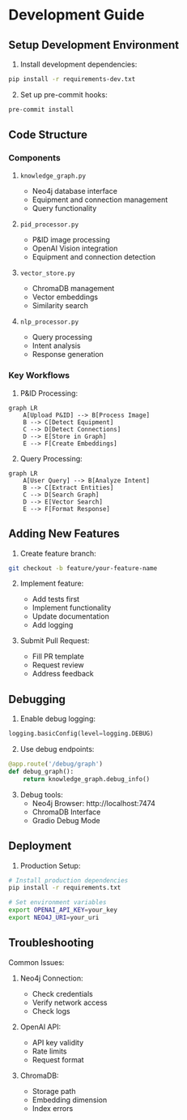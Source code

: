 # Development Guide

## Setup Development Environment

1. Install development dependencies:
```bash
pip install -r requirements-dev.txt
```

2. Set up pre-commit hooks:
```bash
pre-commit install
```

## Code Structure

### Components

1. `knowledge_graph.py`
   - Neo4j database interface
   - Equipment and connection management
   - Query functionality

2. `pid_processor.py`
   - P&ID image processing
   - OpenAI Vision integration
   - Equipment and connection detection

3. `vector_store.py`
   - ChromaDB management
   - Vector embeddings
   - Similarity search

4. `nlp_processor.py`
   - Query processing
   - Intent analysis
   - Response generation

### Key Workflows

1. P&ID Processing:
```mermaid
graph LR
    A[Upload P&ID] --> B[Process Image]
    B --> C[Detect Equipment]
    C --> D[Detect Connections]
    D --> E[Store in Graph]
    E --> F[Create Embeddings]
```

2. Query Processing:
```mermaid
graph LR
    A[User Query] --> B[Analyze Intent]
    B --> C[Extract Entities]
    C --> D[Search Graph]
    D --> E[Vector Search]
    E --> F[Format Response]
```


## Adding New Features

1. Create feature branch:
```bash
git checkout -b feature/your-feature-name
```

2. Implement feature:
   - Add tests first
   - Implement functionality
   - Update documentation
   - Add logging

3. Submit Pull Request:
   - Fill PR template
   - Request review
   - Address feedback

## Debugging

1. Enable debug logging:
```python
logging.basicConfig(level=logging.DEBUG)
```

2. Use debug endpoints:
```python
@app.route('/debug/graph')
def debug_graph():
    return knowledge_graph.debug_info()
```

3. Debug tools:
   - Neo4j Browser: http://localhost:7474
   - ChromaDB Interface
   - Gradio Debug Mode

## Deployment

1. Production Setup:
```bash
# Install production dependencies
pip install -r requirements.txt

# Set environment variables
export OPENAI_API_KEY=your_key
export NEO4J_URI=your_uri
```

## Troubleshooting

Common Issues:
1. Neo4j Connection:
   - Check credentials
   - Verify network access
   - Check logs

2. OpenAI API:
   - API key validity
   - Rate limits
   - Request format

3. ChromaDB:
   - Storage path
   - Embedding dimension
   - Index errors

